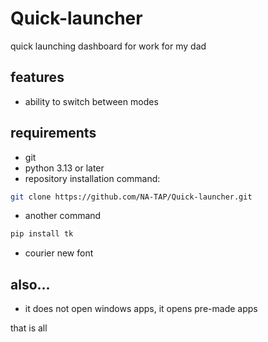 # Quick-launcher
quick launching dashboard for work for my dad

## features
- ability to switch between modes

## requirements
- git
- python 3.13 or later
- repository installation command:
```bash
git clone https://github.com/NA-TAP/Quick-launcher.git
```
- another command
```bash
pip install tk
```
- courier new font

## also...
- it does not open windows apps, it opens pre-made apps

that is all

  
